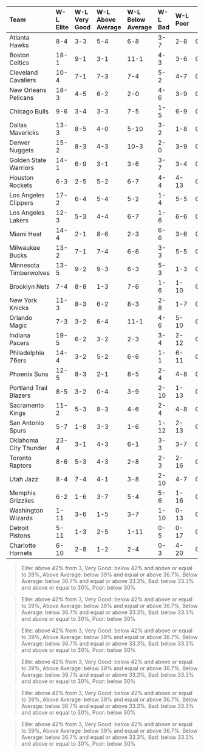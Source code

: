 | Team                   | W-L Elite   | W-L Very Good   | W-L Above Average   | W-L Below Average   | W-L Bad   | W-L Poor   |  W% Elite  |  W% Very Good  |  W% Above Average  |  W% Below Average  |  W% Bad  |  W% Poor  |
|:-----------------------|:------------|:----------------|:--------------------|:--------------------|:----------|:-----------|:----------:|:--------------:|:------------------:|:------------------:|:--------:|:---------:|
| Atlanta Hawks          | 8-4         | 3-3             | 5-4                 | 6-8                 | 3-7       | 2-8        |   0.667    |     0.500      |       0.556        |       0.429        |  0.300   |   0.200   |
| Boston Celtics         | 18-1        | 9-1             | 3-1                 | 11-1                | 4-3       | 3-6        |   0.947    |     0.900      |       0.750        |       0.917        |  0.571   |   0.333   |
| Cleveland Cavaliers    | 10-4        | 7-1             | 7-3                 | 7-4                 | 5-2       | 4-7        |   0.714    |     0.875      |       0.700        |       0.636        |  0.714   |   0.364   |
| New Orleans Pelicans   | 18-3        | 4-5             | 6-2                 | 2-0                 | 4-6       | 3-9        |   0.857    |     0.444      |       0.750        |       1.000        |  0.400   |   0.250   |
| Chicago Bulls          | 9-6         | 3-4             | 3-3                 | 7-5                 | 1-5       | 6-9        |   0.600    |     0.429      |       0.500        |       0.583        |  0.167   |   0.400   |
| Dallas Mavericks       | 13-3        | 8-5             | 4-0                 | 5-10                | 3-2       | 1-8        |   0.812    |     0.615      |       1.000        |       0.333        |  0.600   |   0.111   |
| Denver Nuggets         | 15-2        | 8-3             | 4-3                 | 10-3                | 2-0       | 3-9        |   0.882    |     0.727      |       0.571        |       0.769        |  1.000   |   0.250   |
| Golden State Warriors  | 14-1        | 6-9             | 3-1                 | 3-6                 | 3-7       | 3-4        |   0.933    |     0.400      |       0.750        |       0.333        |  0.300   |   0.429   |
| Houston Rockets        | 6-3         | 2-5             | 5-2                 | 6-7                 | 4-4       | 4-13       |   0.667    |     0.286      |       0.714        |       0.462        |  0.500   |   0.235   |
| Los Angeles Clippers   | 17-2        | 6-4             | 5-4                 | 5-2                 | 1-4       | 5-5        |   0.895    |     0.600      |       0.556        |       0.714        |  0.200   |   0.500   |
| Los Angeles Lakers     | 12-3        | 5-3             | 4-4                 | 6-7                 | 1-6       | 6-6        |   0.800    |     0.625      |       0.500        |       0.462        |  0.143   |   0.500   |
| Miami Heat             | 14-4        | 2-1             | 8-6                 | 2-3                 | 6-6       | 3-6        |   0.778    |     0.667      |       0.571        |       0.400        |  0.500   |   0.333   |
| Milwaukee Bucks        | 13-2        | 7-1             | 7-4                 | 6-6                 | 3-3       | 5-5        |   0.867    |     0.875      |       0.636        |       0.500        |  0.500   |   0.500   |
| Minnesota Timberwolves | 13-5        | 9-2             | 9-3                 | 6-3                 | 5-3       | 1-3        |   0.722    |     0.818      |       0.750        |       0.667        |  0.625   |   0.250   |
| Brooklyn Nets          | 7-4         | 8-8             | 1-3                 | 7-6                 | 1-6       | 1-10       |   0.636    |     0.500      |       0.250        |       0.538        |  0.143   |   0.091   |
| New York Knicks        | 11-3        | 8-3             | 6-2                 | 8-3                 | 2-8       | 1-7        |   0.786    |     0.727      |       0.750        |       0.727        |  0.200   |   0.125   |
| Orlando Magic          | 7-3         | 3-2             | 6-4                 | 11-1                | 4-6       | 5-10       |   0.700    |     0.600      |       0.600        |       0.917        |  0.400   |   0.333   |
| Indiana Pacers         | 19-5        | 6-2             | 3-2                 | 2-3                 | 3-4       | 2-12       |   0.792    |     0.750      |       0.600        |       0.400        |  0.429   |   0.143   |
| Philadelphia 76ers     | 14-4        | 3-2             | 5-2                 | 6-6                 | 1-1       | 6-11       |   0.778    |     0.600      |       0.714        |       0.500        |  0.500   |   0.353   |
| Phoenix Suns           | 12-5        | 8-3             | 2-1                 | 8-5                 | 2-4       | 4-8        |   0.706    |     0.727      |       0.667        |       0.615        |  0.333   |   0.333   |
| Portland Trail Blazers | 8-5         | 3-2             | 0-4                 | 3-9                 | 2-10      | 1-13       |   0.615    |     0.600      |       0.000        |       0.250        |  0.167   |   0.071   |
| Sacramento Kings       | 11-2        | 5-3             | 8-3                 | 4-6                 | 2-4       | 4-8        |   0.846    |     0.625      |       0.727        |       0.400        |  0.333   |   0.333   |
| San Antonio Spurs      | 5-7         | 1-8             | 3-3                 | 1-6                 | 1-12      | 2-13       |   0.417    |     0.111      |       0.500        |       0.143        |  0.077   |   0.133   |
| Oklahoma City Thunder  | 23-4        | 3-1             | 4-3                 | 6-1                 | 3-3       | 3-7        |   0.852    |     0.750      |       0.571        |       0.857        |  0.500   |   0.300   |
| Toronto Raptors        | 8-6         | 5-3             | 4-3                 | 2-8                 | 2-3       | 2-16       |   0.571    |     0.625      |       0.571        |       0.200        |  0.400   |   0.111   |
| Utah Jazz              | 8-4         | 7-4             | 4-1                 | 3-8                 | 2-10      | 4-7        |   0.667    |     0.636      |       0.800        |       0.273        |  0.167   |   0.364   |
| Memphis Grizzlies      | 6-2         | 1-6             | 3-7                 | 5-4                 | 5-6       | 1-16       |   0.750    |     0.143      |       0.300        |       0.556        |  0.455   |   0.059   |
| Washington Wizards     | 1-11        | 3-6             | 1-5                 | 3-7                 | 1-10      | 0-13       |   0.083    |     0.333      |       0.167        |       0.300        |  0.091   |   0.000   |
| Detroit Pistons        | 5-11        | 1-3             | 2-5                 | 1-11                | 0-5       | 0-17       |   0.312    |     0.250      |       0.286        |       0.083        |  0.000   |   0.000   |
| Charlotte Hornets      | 6-10        | 2-8             | 1-2                 | 2-4                 | 0-3       | 4-20       |   0.375    |     0.200      |       0.333        |       0.333        |  0.000   |   0.167   |

> Elite: above 42% from 3, Very Good: below 42% and above or equal to 39%, Above Average: below 39% and equal or above 36.7%, Below Average: below 36.7% and equal or above 33.3%, Bad: below 33.3% and above or equal to 30%, Poor: below 30%

> Elite: above 42% from 3, Very Good: below 42% and above or equal to 39%, Above Average: below 39% and equal or above 36.7%, Below Average: below 36.7% and equal or above 33.3%, Bad: below 33.3% and above or equal to 30%, Poor: below 30%

> Elite: above 42% from 3, Very Good: below 42% and above or equal to 39%, Above Average: below 39% and equal or above 36.7%, Below Average: below 36.7% and equal or above 33.3%, Bad: below 33.3% and above or equal to 30%, Poor: below 30%

> Elite: above 42% from 3, Very Good: below 42% and above or equal to 39%, Above Average: below 39% and equal or above 36.7%, Below Average: below 36.7% and equal or above 33.3%, Bad: below 33.3% and above or equal to 30%, Poor: below 30%

> Elite: above 42% from 3, Very Good: below 42% and above or equal to 39%, Above Average: below 39% and equal or above 36.7%, Below Average: below 36.7% and equal or above 33.3%, Bad: below 33.3% and above or equal to 30%, Poor: below 30%

> Elite: above 42% from 3, Very Good: below 42% and above or equal to 39%, Above Average: below 39% and equal or above 36.7%, Below Average: below 36.7% and equal or above 33.3%, Bad: below 33.3% and above or equal to 30%, Poor: below 30%